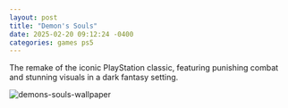 ```yaml
---
layout: post
title: "Demon's Souls"
date: 2025-02-20 09:12:24 -0400
categories: games ps5
---
```


The remake of the iconic PlayStation classic, featuring punishing combat and stunning visuals in a dark fantasy setting.

![demons-souls-wallpaper](https://image.api.playstation.com/vulcan/img/rnd/202011/1716/9jRQWmnsX9SVmdGYoVzjcg4T.png)
